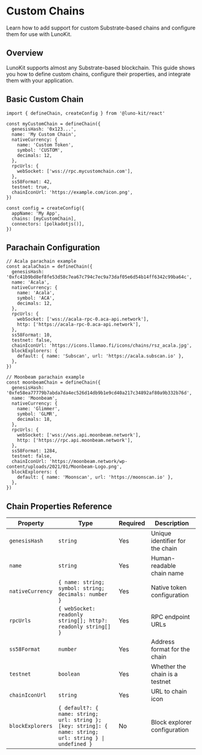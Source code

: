 # Custom Chains

Learn how to add support for custom Substrate-based chains and configure them for use with LunoKit.

## Overview

LunoKit supports almost any Substrate-based blockchain. This guide shows you how to define custom chains, configure their properties, and integrate them with your application.

## Basic Custom Chain

```tsx
import { defineChain, createConfig } from '@luno-kit/react'

const myCustomChain = defineChain({
  genesisHash: '0x123...',
  name: 'My Custom Chain',
  nativeCurrency: {
    name: 'Custom Token',
    symbol: 'CUSTOM',
    decimals: 12,
  },
  rpcUrls: {
    webSocket: ['wss://rpc.mycustomchain.com'],
  },
  ss58Format: 42,
  testnet: true,
  chainIconUrl: 'https://example.com/icon.png',
})

const config = createConfig({
  appName: 'My App',
  chains: [myCustomChain],
  connectors: [polkadotjs()],
})
```

## Parachain Configuration

```tsx
// Acala parachain example
const acalaChain = defineChain({
  genesisHash: '0xfc41b9bd8ef8fe53d58c7ea67c794c7ec9a73daf05e6d54b14ff6342c99ba64c',
  name: 'Acala',
  nativeCurrency: {
    name: 'Acala',
    symbol: 'ACA',
    decimals: 12,
  },
  rpcUrls: {
    webSocket: ['wss://acala-rpc-0.aca-api.network'],
    http: ['https://acala-rpc-0.aca-api.network'],
  },
  ss58Format: 10,
  testnet: false,
  chainIconUrl: 'https://icons.llamao.fi/icons/chains/rsz_acala.jpg',
  blockExplorers: {
    default: { name: 'Subscan', url: 'https://acala.subscan.io' },
  },
})

// Moonbeam parachain example
const moonbeamChain = defineChain({
  genesisHash: '0xfe58ea77779b7abda7da4ec526d14db9b1e9cd40a217c34892af80a9b332b76d',
  name: 'Moonbeam',
  nativeCurrency: {
    name: 'Glimmer',
    symbol: 'GLMR',
    decimals: 18,
  },
  rpcUrls: {
    webSocket: ['wss://wss.api.moonbeam.network'],
    http: ['https://rpc.api.moonbeam.network'],
  },
  ss58Format: 1284,
  testnet: false,
  chainIconUrl: 'https://moonbeam.network/wp-content/uploads/2021/01/Moonbeam-Logo.png',
  blockExplorers: {
    default: { name: 'Moonscan', url: 'https://moonscan.io' },
  },
})
```

## Chain Properties Reference

| Property | Type | Required | Description |
|----------|------|----------|-------------|
| `genesisHash` | `string` | Yes | Unique identifier for the chain |
| `name` | `string` | Yes | Human-readable chain name |
| `nativeCurrency` | `{ name: string; symbol: string; decimals: number }` | Yes | Native token configuration |
| `rpcUrls` | `{ webSocket: readonly string[]; http?: readonly string[] }` | Yes | RPC endpoint URLs |
| `ss58Format` | `number` | Yes | Address format for the chain |
| `testnet` | `boolean` | Yes | Whether the chain is a testnet |
| `chainIconUrl` | `string` | Yes | URL to chain icon |
| `blockExplorers` | `{ default?: { name: string; url: string }; [key: string]: { name: string; url: string } \| undefined }` | No | Block explorer configuration |
